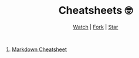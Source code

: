 
<div align="center">
  <br>
  <h1>Cheatsheets  🤓</h1>
  <p><a href="https://github.com/hongmei-codes/cheatsheet-collection/subscription">Watch</a> | <a href="https://github.com/hongmei-codes/cheatsheet-collection/fork">Fork</a> | <a href="https://github.com/hongmei-codes/cheatsheet-collection">Star</a></p>
</div>
<br>


1. [Markdown Cheatsheet](https://github.com/hongmei-codes/cheetsheet-collection/blob/master/markdown.md)
